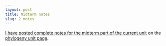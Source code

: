```yaml
---
layout: post
title: Midterm notes
slug: 2_notes
---
```


[I have posted complete notes for the midterm part of the current unit](/materials/m1notes.complete.pdf) on the [phylogeny unit page](/phylogeny.html).

